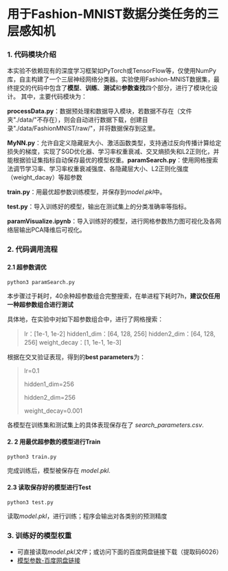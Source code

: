 # 用于Fashion-MNIST数据分类任务的三层感知机
### 1.  代码模块介绍

本实验不依赖现有的深度学习框架如PyTorch或TensorFlow等，仅使用NumPy库，自主构建了一个三层神经网络分类器。实验使用Fashion-MNIST数据集，最终提交的代码中包含了**模型**、**训练**、**测试**和**参数查找**四个部分，进行了模块化设计。 其中，主要代码模块为：

**processData.py**：数据预处理和数据导入模块，若数据不存在（文件夹"./data/"不存在），则会自动进行数据下载，创建目录"./data/FashionMNIST/raw/"，并将数据保存到这里。

**MyNN.py**：允许自定义隐藏层大小、激活函数类型，支持通过反向传播计算给定损失的梯度，实现了SGD优化器、学习率权重衰减、交叉熵损失和L2正则化，并能根据验证集指标自动保存最优的模型权重。**paramSearch.py**：使用网格搜索法调节学习率、学习率权重衰减强度、各隐藏层大小、L2正则化强度（weight_dacay）等超参数

**train.py**：用最优超参数训练模型，并保存到*model.pkl*中。

**test.py**：导入训练好的模型，输出在测试集上的分类准确率等指标。

**paramVisualize.ipynb**：导入训练好的模型，进行网格参数热力图可视化及各网络层输出PCA降维后可视化。

### 2.  代码调用流程

#### 2.1 超参数调优

```
python3 paramSearch.py
```
本步骤过于耗时，40余种超参数组合完整搜索，在单进程下耗时7h，**建议仅任用一种超参数组合进行测试**

具体地，在实验中对如下超参数组合中，进行了网格搜索：

> lr：[1e-1, 1e-2]
> hidden1_dim：[64, 128, 256] 
> hidden2_dim：[64, 128, 256] 
> weight_decay：[1, 1e-1, 1e-3]  

根据在交叉验证表现，得到的**best parameters**为：

> lr=0.1
>
> hidden1_dim=256
>
> hidden2_dim=256
>
> weight_decay=0.001  


各模型在训练集和测试集上的具体表现保存在了 *search_parameters.csv*.

#### 2. 2 用最优超参数的模型进行Train

```
python3 train.py
```
完成训练后，模型被保存在 *model.pkl*.

#### 2.3 读取保存好的模型进行Test

```
python3 test.py
```
读取*model.pkl*，进行训练；程序会输出对各类别的预测精度 

### 3.  训练好的模型权重

- 可直接读取*model.pkl文件*；或访问下面的百度网盘链接下载（提取码6026）
- [模型参数-百度网盘链接](https://pan.baidu.com/s/1rx2ALD49NiAm9BLkOOaCQQ?pwd=6026)
